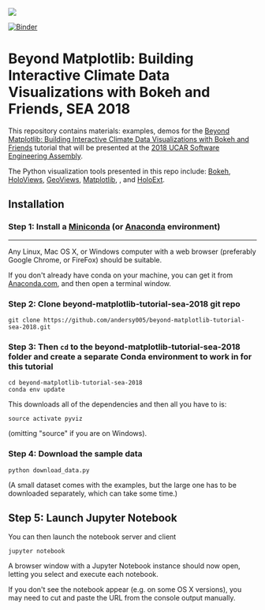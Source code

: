 
![](https://i.imgur.com/gvrbAjo.png)

[![Binder](https://mybinder.org/badge.svg)](https://mybinder.org/v2/gh/andersy005/beyond-matplotlib-tutorial-sea-2018/master)

# Beyond Matplotlib: Building Interactive Climate Data Visualizations with Bokeh and Friends, SEA 2018

This repository contains materials: examples, demos for the [Beyond Matplotlib: Building Interactive Climate Data Visualizations with Bokeh and Friends](https://sea.ucar.edu/event/beyond-matplotlib-building-interactive-climate-data-visualizations-bokeh-and-friends) tutorial that will be presented at the [2018 UCAR Software Engineering Assembly](https://sea.ucar.edu/conference/2018).

The Python visualization tools presented in this repo include: [Bokeh](http://bokeh.pydata.org),
[HoloViews](http://holoviews.org),
[GeoViews](http://geo.holoviews.org),
[Matplotlib](http://matplotlib.org),
, and [HoloExt](http://holoext.readthedocs.io/en/latest/).

## Installation

### Step 1: Install a [Miniconda](http://conda.pydata.org/miniconda.html) (or [Anaconda](https://www.continuum.io/downloads) environment)

-----------------------------------------------------------------

Any Linux, Mac OS X, or Windows computer with a web browser (preferably Google Chrome, or FireFox) should be suitable.

If you don't already have conda on your machine, you can get it from [Anaconda.com](http://conda.pydata.org/miniconda.html), and then open a terminal window.

### Step 2: Clone beyond-matplotlib-tutorial-sea-2018 git repo

    git clone https://github.com/andersy005/beyond-matplotlib-tutorial-sea-2018.git


### Step 3: Then `cd` to the beyond-matplotlib-tutorial-sea-2018 folder and create a separate Conda environment to work in for this tutorial

    cd beyond-matplotlib-tutorial-sea-2018
    conda env update

This downloads all of the dependencies and then all you have to is:

    source activate pyviz

(omitting "source" if you are on Windows).

### Step 4: Download the sample data

    python download_data.py

(A small dataset comes with the examples, but the large one has to be downloaded separately, which can take some time.)

## Step 5: Launch Jupyter Notebook

You can then launch the notebook server and client

    jupyter notebook

A browser window with a Jupyter Notebook instance should now open, letting you select and execute each notebook.

If you don't see the notebook appear (e.g. on some OS X versions), you may need to cut and paste the URL from the console output manually.
